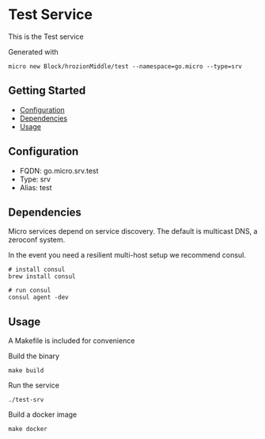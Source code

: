 # Test Service

This is the Test service

Generated with

```
micro new Block/hrozionMiddle/test --namespace=go.micro --type=srv
```

## Getting Started

- [Configuration](#configuration)
- [Dependencies](#dependencies)
- [Usage](#usage)

## Configuration

- FQDN: go.micro.srv.test
- Type: srv
- Alias: test

## Dependencies

Micro services depend on service discovery. The default is multicast DNS, a zeroconf system.

In the event you need a resilient multi-host setup we recommend consul.

```
# install consul
brew install consul

# run consul
consul agent -dev
```

## Usage

A Makefile is included for convenience

Build the binary

```
make build
```

Run the service
```
./test-srv
```

Build a docker image
```
make docker
```